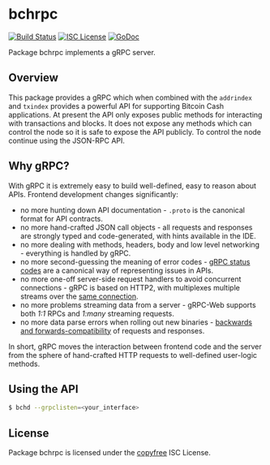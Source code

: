 bchrpc
=======

[![Build Status](https://travis-ci.org/mwanon/bchd.png?branch=master)](https://travis-ci.org/mwanon/bchd)
[![ISC License](http://img.shields.io/badge/license-ISC-blue.svg)](http://copyfree.org)
[![GoDoc](https://img.shields.io/badge/godoc-reference-blue.svg)](http://godoc.org/github.com/mwanon/bchd/bchrpc)

Package bchrpc implements a gRPC server.

## Overview

This package provides a gRPC which when combined with the `addrindex` and `txindex` provides
a powerful API for supporting Bitcoin Cash applications. At present the API only exposes public
methods for interacting with transactions and blocks. It does not expose any methods which can 
control the node so it is safe to expose the API publicly. To control the node continue using
the JSON-RPC API.

## Why gRPC?

With gRPC it is extremely easy to build well-defined, easy to reason about APIs. Frontend development changes significantly:

 * no more hunting down API documentation - `.proto` is the canonical format for API contracts.
 * no more hand-crafted JSON call objects - all requests and responses are strongly typed and code-generated, with hints available in the IDE.
 * no more dealing with methods, headers, body and low level networking - everything is handled by gRPC.
 * no more second-guessing the meaning of error codes - [gRPC status codes](https://godoc.org/google.golang.org/grpc/codes) are a canonical way of representing issues in APIs.
 * no more one-off server-side request handlers to avoid concurrent connections - gRPC is based on HTTP2, with multiplexes multiple streams over the [same connection](https://hpbn.co/http2/#streams-messages-and-frames).
 * no more problems streaming data from a server -  gRPC-Web supports both *1:1* RPCs and *1:many* streaming requests.
 * no more data parse errors when rolling out new binaries - [backwards and forwards-compatibility](https://developers.google.com/protocol-buffers/docs/gotutorial#extending-a-protocol-buffer) of requests and responses.

In short, gRPC moves the interaction between frontend code and the server from the sphere of hand-crafted HTTP requests to well-defined user-logic methods.

## Using the API

```bash
$ bchd --grpclisten=<your_interface>
```

## License

Package bchrpc is licensed under the [copyfree](http://copyfree.org) ISC License.
